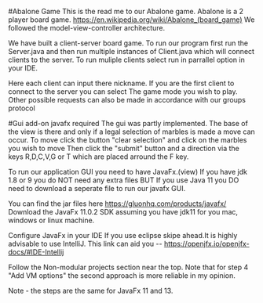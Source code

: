 #Abalone Game 
This is the read me to our Abalone game. Abalone is a 2 player board game. https://en.wikipedia.org/wiki/Abalone_(board_game)
We followed the model-view-controller architecture.

We have built a client-server board game. 
To run our program first run the Server.java and then run multiple instances of Client.java which will connect clients to the server. 
To run muliple clients select run in parrallel option in your IDE.

Here each client can input there nickname.
If you are the first client to connect to the server you can select The game mode you wish to play. 
Other possible requests can also be made in accordance with our groups protocol


#Gui add-on javafx required 
The gui was partly implemented. The base of the view is there and only if a 
legal selection of marbles is made a move can occur.
To move click the button "clear selection" and click on the marbles you wish to move 
Then click the "submit" button and a direction via the keys R,D,C,V,G or T
which are placed arround the F key. 

To run our application GUI you need to have JavaFx.(view)
If you have jdk 1.8 or 9 you do NOT need any extra files 
BUT
If you use Java 11 you DO need to download a seperate file to run 
our javafx GUI.

You can find the jar files here https://gluonhq.com/products/javafx/
Download the JavaFx 11.0.2 SDK assuming you have jdk11 for 
you mac, windows or linux machine. 

Configure JavaFx in your IDE 
 If you use eclipse skipe ahead.It is highly advisable to use IntelliJ.
This link can aid you -- https://openjfx.io/openjfx-docs/#IDE-Intellij 

Follow the Non-modular projects section near the top.
Note that for step 4 "Add VM options" the second approach is more 
reliable in my opinion. 

Note - the steps are the same for JavaFx 11 and 13. 




